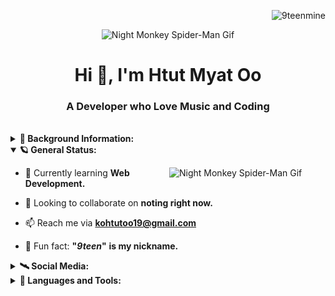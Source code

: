 <p align="right"> <img src="https://komarev.com/ghpvc/?username=9teenmine&label=Profile%20views&color=83a15e&style=flat" alt="9teenmine" /> </p>
<p align="center"><img src='http://images6.fanpop.com/image/photos/43000000/-It-was-the-Night-Monkey-Spider-Man-Far-From-Home-2019-spider-man-43030337-540-285.gif' alt="Night Monkey Spider-Man Gif"></p>  

<h1 align="center">Hi 🤘, I'm Htut Myat Oo</h1>
<h3 align="center">A Developer who Love Music and Coding</h3>
<br>

<details>
<img align='right' src='https://i.pinimg.com/564x/67/4c/97/674c9779a74378172cc12720c9e2244f.jpg' width='250'alt="Night Monkey Spider-Man Gif">
<br>
<summary>
  <strong>🚀 Background Information:</strong>
</summary>
  
>"I'm an *Introvert Junior Developer* 🧑🏻 who is currently studying **Software Engineering Major** 👨‍💻  at [**GUSTO University.**](https://gusto.edu.mm/) I started learning **Computer Science** 💻 in 2019 and **Data Structure and Algorithm** 📈 in 2021. *Computer Music Production* and *Graphic Designing* are my other passionate subjects. I joined **GitHub** <a href="https://github.com/abhinandanraj?tab=repositories" target="blank"><img align="center" src="https://raw.githubusercontent.com/rahuldkjain/github-profile-readme-generator/master/src/images/icons/Social/github.svg" alt="abhinandanraj" height="15" width="20" /></a> on January 27, 2022."
</details>

<details open="">
<img align='right' src='https://i.pinimg.com/564x/4e/71/3c/4e713c4a580873942a94bef175333b1b.jpg' width='250'alt="Night Monkey Spider-Man Gif">  
<summary>
  <strong>🪐 General Status:</strong>
</summary>

- 🌱 Currently learning **Web Development.**

- 🤝 Looking to collaborate on **noting right now.**

- 📫 Reach me via **kohtutoo19@gmail.com**

- 🫠 Fun fact: **"*9teen*"** **is my nickname.**
</details>

<details>
<br>
<summary>
  <strong>🛰 Social Media:</strong>
</summary>

<p align="left">
<a href="https://instagram.com/9teenmine" target="blank"><img align="center" src="https://raw.githubusercontent.com/rahuldkjain/github-profile-readme-generator/master/src/images/icons/Social/instagram.svg" alt="9teenmine" height="30" width="40" /></a>
<a href="https://twitter.com/htutmyatoo" target="blank"><img align="center" src="https://raw.githubusercontent.com/rahuldkjain/github-profile-readme-generator/master/src/images/icons/Social/twitter.svg" alt="htutmyatoo" height="30" width="40" /></a>
<a href="https://codepen.io/9teenmine" target="blank"><img align="center" src="https://raw.githubusercontent.com/rahuldkjain/github-profile-readme-generator/master/src/images/icons/Social/codepen.svg" alt="9teenmine" height="30" width="40" /></a>
</p>
</details>

<details>
<br>
<summary>
  <strong>🧩 Languages and Tools:</strong>
</summary>

<p align="left"> 
<a href="https://www.java.com" target="_blank" rel="noreferrer"> <img src="https://raw.githubusercontent.com/devicons/devicon/master/icons/java/java-original.svg" alt="java" width="40" height="40"/> </a>
<a href="https://www.cprogramming.com/" target="_blank" rel="noreferrer"> <img src="https://raw.githubusercontent.com/devicons/devicon/master/icons/c/c-original.svg" alt="c" width="40" height="40"/> </a> 
<a href="https://www.w3schools.com/cpp/" target="_blank" rel="noreferrer"> <img src="https://raw.githubusercontent.com/devicons/devicon/master/icons/cplusplus/cplusplus-original.svg" alt="cplusplus" width="40" height="40"/> </a> 
<a href="https://www.arduino.cc/" target="_blank" rel="noreferrer"> <img src="https://cdn.worldvectorlogo.com/logos/arduino-1.svg" alt="arduino" width="40" height="40"/> </a>
<a href="https://www.php.net" target="_blank" rel="noreferrer"> <img src="https://raw.githubusercontent.com/devicons/devicon/master/icons/php/php-original.svg" alt="php" width="40" height="40"/> </a>
<a href="https://www.w3.org/html/" target="_blank" rel="noreferrer"> <img src="https://raw.githubusercontent.com/devicons/devicon/master/icons/html5/html5-original-wordmark.svg" alt="html5" width="40" height="40"/> </a> 
<a href="https://www.w3schools.com/css/" target="_blank" rel="noreferrer"> <img src="https://raw.githubusercontent.com/devicons/devicon/master/icons/css3/css3-original-wordmark.svg" alt="css3" width="40" height="40"/> </a>
<a href="https://developer.mozilla.org/en-US/docs/Web/JavaScript" target="_blank" rel="noreferrer"> <img src="https://raw.githubusercontent.com/devicons/devicon/master/icons/javascript/javascript-original.svg" alt="javascript" width="40" height="40"/> </a>
<a href="https://getbootstrap.com" target="_blank" rel="noreferrer"> <img src="https://raw.githubusercontent.com/devicons/devicon/master/icons/bootstrap/bootstrap-plain-wordmark.svg" alt="bootstrap" width="40" height="40"/> </a>
<a href="https://dart.dev" target="_blank" rel="noreferrer"> <img src="https://www.vectorlogo.zone/logos/dartlang/dartlang-icon.svg" alt="dart" width="40" height="40"/> </a> 
<a href="https://flutter.dev" target="_blank" rel="noreferrer"> <img src="https://www.vectorlogo.zone/logos/flutterio/flutterio-icon.svg" alt="flutter" width="40" height="40"/> </a> 
<a href="https://git-scm.com/" target="_blank" rel="noreferrer"> <img src="https://www.vectorlogo.zone/logos/git-scm/git-scm-icon.svg" alt="git" width="40" height="40"/> </a> 
<a href="https://www.mysql.com/" target="_blank" rel="noreferrer"> <img src="https://raw.githubusercontent.com/devicons/devicon/master/icons/mysql/mysql-original-wordmark.svg" alt="mysql" width="40" height="40"/> </a> 
<a href="https://www.photoshop.com/en" target="_blank" rel="noreferrer"> <img src="https://raw.githubusercontent.com/devicons/devicon/master/icons/photoshop/photoshop-line.svg" alt="photoshop" width="40" height="40"/> </a> 
</p>
</details>

 <!--✨ From [Htut Myat Oo](https://github.com/9teenmine)-->

